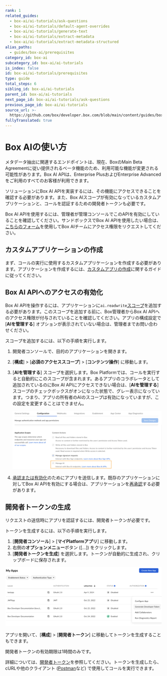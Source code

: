 ```yaml
---
rank: 1
related_guides:
  - box-ai/ai-tutorials/ask-questions
  - box-ai/ai-tutorials/default-agent-overrides
  - box-ai/ai-tutorials/generate-text
  - box-ai/ai-tutorials/extract-metadata
  - box-ai/ai-tutorials/extract-metadata-structured
alias_paths:
  - guides/box-ai/prerequisites
category_id: box-ai
subcategory_id: box-ai/ai-tutorials
is_index: false
id: box-ai/ai-tutorials/prerequisites
type: guide
total_steps: 6
sibling_id: box-ai/ai-tutorials
parent_id: box-ai/ai-tutorials
next_page_id: box-ai/ai-tutorials/ask-questions
previous_page_id: box-ai/ai-tutorials
source_url: >-
  https://github.com/box/developer.box.com/blob/main/content/guides/box-ai/ai-tutorials/prerequisites.md
fullyTranslated: true
---
```

# Box AIの使い方

<Message type="notice">

メタデータ抽出に関連するエンドポイントは、現在、BoxのMain Beta Agreementに従い提供されるベータ機能のため、利用可能な機能が変更される可能性があります。Box AI APIは、Enterprise PlusおよびEnterprise Advancedをご利用のすべてのお客様が利用できます。

</Message>

ソリューションにBox AI APIを実装するには、その機能にアクセスできることを確認する必要があります。また、Box AIスコープが有効になっているカスタムアプリケーションと、コールを認証するための開発者トークンも必要です。

<Message type="notice">

Box AI APIを使用するには、管理者が管理コンソールでこのAPIを有効にしていることを確認してください。サンドボックスでBox AI APIを使用したい場合は、[こちらのフォーム][form]を使用してBox AIチームにアクセス権限をリクエストしてください。

</Message>

## カスタムアプリケーションの作成

まず、コールの実行に使用するカスタムアプリケーションを作成する必要があります。アプリケーションを作成するには、[カスタムアプリの作成][createapps]に関するガイドに従ってください。

## Box AI APIへのアクセスの有効化

Box AI APIを操作するには、アプリケーションに`ai.readwrite`[スコープ][scope]を追加する必要があります。このスコープを追加する前に、Box管理者からBox AI APIへのアクセス権限が付与されていることを確認してください。アプリの構成設定で \[**AIを管理する**] オプションが表示されていない場合は、管理者までお問い合わせください。

スコープを追加するには、以下の手順を実行します。

1. 開発者コンソールで、目的のアプリケーションを開きます。

2. \[**構成**] > \[**必須のアクセススコープ**] > \[**コンテンツ操作**] に移動します。

3. \[**AIを管理する**] スコープを選択します。Box Platformでは、コールを実行すると自動的にこのスコープが含まれます。あるアプリのコラボレータとして追加されているのにBox AI APIにアクセスできない場合は、\[**AIを管理する**] スコープのチェックボックスがオンになった状態で、グレー表示になっています。つまり、アプリの所有者のAIのスコープは有効になっていますが、この設定を変更することはできません。

   ![Box AIのスコープ](../images/box-ai-app-scopes.png)

4. [承認または有効化][authorization]のためにアプリを送信します。既存のアプリケーションに対してBox AI APIを有効にする場合は、アプリケーションを[再承認][reauthorization]する必要があります。

## 開発者トークンの生成

リクエストの送信時にアプリを認証するには、開発者トークンが必要です。

トークンを生成するには、以下の手順を実行します。

1. \[**開発者コンソール**] > \[**マイPlatformアプリ**] に移動します。
2. 右側の**オプションメニュー**ボタン (\[…]) をクリックします。
3. \[**開発者トークンを生成**] を選択します。トークンが自動的に生成され、クリップボードに保存されます。

![トークンの生成](../images/developer-token.png)

アプリを開いて、\[**構成**] > \[**開発者トークン**] に移動してトークンを生成することもできます。

<Message type="notice">

開発者トークンの有効期限は1時間のみです。

</Message>

詳細については、[開発者トークン][token]を参照してください。トークンを生成したら、cURLや他のクライアント ([Postman][postman]など) で使用してコールを実行できます。

[token]: g://authentication/tokens/developer-tokens

[scope]: g://api-calls/permissions-and-errors/scopes

[oauthscopes]: g://api-calls/permissions-and-errors/scopes#scopes-oauth-2-authorization

[createapps]: g://applications/app-types/custom-apps

[postman]: g://tooling/postman

[form]: https://forms.gle/Nsh3TwM3W8qg4U35A

[authorization]: g://authorization

[reauthorization]: g://authorization/custom-app-approval#re-authorization-on-changes
